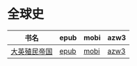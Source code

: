 # 全球史

| 书名 | epub | mobi | azw3 |
| --- | --- | --- | --- |
| [大英殖民帝国](http://ct.dalanmei.com/f/31084289-571801732-5e13b2) | [epub](http://ct.dalanmei.com/f/31084289-571801732-5e13b2) | [mobi](http://ct.dalanmei.com/f/31084289-571532134-6136dc) | [azw3](http://ct.dalanmei.com/f/31084289-572195065-d9a69f) |
